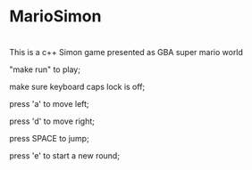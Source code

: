 # MarioSimon
#
 This is a c++ Simon game presented as GBA super mario world
 
 
 "make run" to play;
 
 make sure keyboard caps lock is off;
 
 press 'a' to move left;
 
 press 'd' to move right;
 
 press SPACE to jump;
 
 press 'e' to start a new round;
